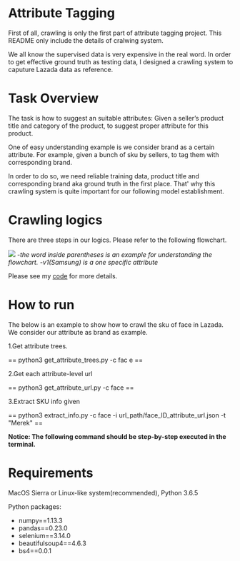 Attribute Tagging
===
First of all, crawling is only the first part of attribute tagging project. This README only include the details of cralwing system.

We all know the supervised data is very expensive in the real word. In order to get effective ground truth as testing data, I designed a crawling system to caputure Lazada data as reference.

Task Overview
===
The task is how to suggest an suitable attributes: Given a seller’s product title and category of the product, to suggest proper attribute for this product.

One of easy understanding example is we consider brand as a certain attribute. For example, given a bunch of sku by sellers, to tag them with corresponding brand.

In order to do so, we need reliable training data, product title and corresponding brand aka ground truth in the first place. That' why this crawling system is quite important for our following model establishment.

Crawling logics
===
There are three steps in our logics. Please refer to the following flowchart.

![](https://i.imgur.com/OAinf70.png)
*-the word inside parentheses is an example for understanding the flowchart.*
*-v1(Samsung) is a one specific attribute*

Please see my [code](https://github.com/liyunrui/Attribute_Tagging_Crawling_System/tree/master/src) for more details.


How to run
====
The below is an example to show how to crawl the sku of face in Lazada. We consider our attribute as brand as example. 

1.Get attribute trees.

== python3 get_attribute_trees.py -c fac e ==

2.Get each attribute-level url

== python3 get_attribute_url.py -c face ==

3.Extract SKU info given 

== python3 extract_info.py -c face -i url_path/face_ID_attribute_url.json -t "Merek" ==

**Notice: The following command should be step-by-step executed in the terminal.**



Requirements
===
MacOS Sierra or Linux-like system(recommended), Python 3.6.5

Python packages:

- numpy==1.13.3
- pandas==0.23.0
- selenium==3.14.0
- beautifulsoup4==4.6.3
- bs4==0.0.1
